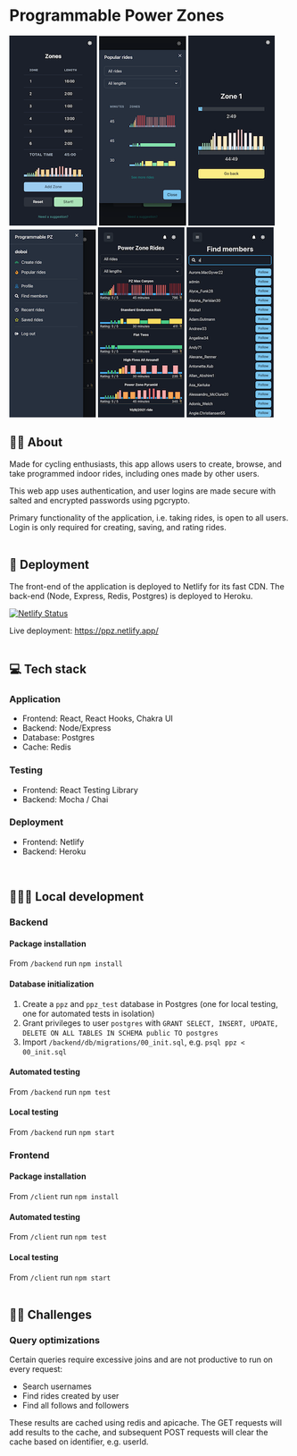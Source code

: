 # Programmable Power Zones
![Home screen](https://raw.githubusercontent.com/eric-do/ProgrammablePZ/master/.github/images/image1.png) ![Select ride](https://raw.githubusercontent.com/eric-do/ProgrammablePZ/master/.github/images/image3.png) ![Timer](https://raw.githubusercontent.com/eric-do/ProgrammablePZ/master/.github/images/image2.png) ![leftnav](https://raw.githubusercontent.com/eric-do/ProgrammablePZ/master/.github/images/leftnav.png) ![rides](https://raw.githubusercontent.com/eric-do/ProgrammablePZ/master/.github/images/rides.png) ![members](https://raw.githubusercontent.com/eric-do/ProgrammablePZ/master/.github/images/members.png)

## 🚴‍♂️ About
Made for cycling enthusiasts, this app allows users to create, browse, and take programmed indoor rides, including ones made by other users.

This web app uses authentication, and user logins are made secure with salted and encrypted passwords using pgcrypto.

Primary functionality of the application, i.e. taking rides, is open to all users. Login is only required for creating, saving, and rating rides.
</br></br>

## 🚀  Deployment

The front-end of the application is deployed to Netlify for its fast CDN. The back-end (Node, Express, Redis, Postgres) is deployed to Heroku.

[![Netlify Status](https://api.netlify.com/api/v1/badges/057160b9-be9b-4559-9341-ce3bc74b77ab/deploy-status)](https://app.netlify.com/sites/ppz/deploys)

Live deployment: https://ppz.netlify.app/
</br></br>

## 💻 Tech stack
### Application
- Frontend: React, React Hooks, Chakra UI
- Backend: Node/Express
- Database: Postgres
- Cache: Redis

### Testing
- Frontend: React Testing Library
- Backend: Mocha / Chai

### Deployment
- Frontend: Netlify
- Backend: Heroku

<br/>

## 👨🏻‍💻 Local development
### Backend
#### Package installation
From `/backend` run `npm install`
#### Database initialization
1. Create a `ppz` and `ppz_test` database in Postgres (one for local testing, one for automated tests in isolation)
2. Grant privileges to user `postgres` with `GRANT SELECT, INSERT, UPDATE, DELETE ON ALL TABLES IN SCHEMA public TO postgres`
3. Import `/backend/db/migrations/00_init.sql`, e.g. `psql ppz < 00_init.sql`

#### Automated testing
From `/backend` run `npm test`

#### Local testing
From `/backend` run `npm start`

### Frontend
#### Package installation
From `/client` run `npm install`
#### Automated testing
From `/client` run `npm test`

#### Local testing
From `/client` run `npm start`
<br/><br/>
## 🕵🏻 Challenges
### Query optimizations
Certain queries require excessive joins and are not productive to run on every request:
- Search usernames
- Find rides created by user
- Find all follows and followers

These results are cached using redis and apicache. The GET requests will add results to the cache, and subsequent POST requests will clear the cache based on identifier, e.g. userId.
<br/><br/>
